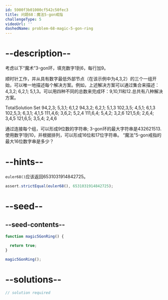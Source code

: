 ```yaml
---
id: 5900f3b01000cf542c50fec3
title: 问题68：魔法5-gon戒指
challengeType: 5
videoUrl: ''
dashedName: problem-68-magic-5-gon-ring
---
```


# --description--

考虑以下“魔术”3-gon环，填充数字1到6，每行加9。

顺时针工作，并从具有数字最低外部节点（在该示例中为4,3,2）的三个一组开始，可以唯一地描述每个解决方案。例如，上述解决方案可以通过集合来描述：4,3,2; 6,2,1; 5,1,3。可以用四种不同的总数来完成环：9,10,11和12.总共有八种解决方案。

TotalSolution Set 94,2,3; 5,3,1; 6,1,2 94,3,2; 6,2,1; 5,1,3 102,3,5; 4,5,1; 6,1,3 102,5,3; 6,3,1; 4,1,5 111,4,6; 3,6,2; 5,2,4 111,6,4; 5,4,2; 3,2,6 121,5,6; 2,6,4; 3,4,5 121,6,5; 3,5,4; 2,4,6

通过连接每个组，可以形成9位数的字符串; 3-gon环的最大字符串是432621513.使用数字1到10，并根据排列，可以形成16位和17位字符串。 “魔法”5-gon戒指的最大16位数字串是多少？

# --hints--

`euler68()`应该返回6531031914842725。

```js
assert.strictEqual(euler68(), 6531031914842725);
```

# --seed--

## --seed-contents--

```js
function magic5GonRing() {

  return true;
}

magic5GonRing();
```

# --solutions--

```js
// solution required
```
